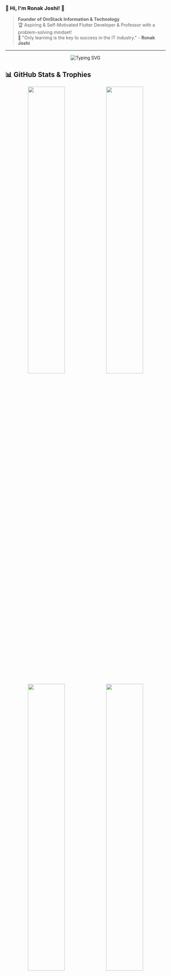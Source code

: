### 🎯 Hi, I'm **Ronak Joshi**! 👋

> **Founder of OmStack Information & Technology**  
> 🏆 Aspiring & Self-Motivated Flutter Developer & Professor with a problem-solving mindset!  
> 🚀 "Only learning is the key to success in the IT industry." - **Ronak Joshi**

---

<!-- Profile Banner -->
<p align="center">
  <img src="https://readme-typing-svg.herokuapp.com?font=Fira+Code&duration=3000&pause=1000&center=true&vCenter=true&width=435&lines=Hi+%F0%9F%91%8B+I'm+Ronak+Joshi;Flutter+%26+Python+Developer;AI+%7C+ML+%7C+Data+Science+Enthusiast;PhD+Scholar+%F0%9F%93%9D;Open+Source+Lover+%E2%9D%A4%EF%B8%8F" alt="Typing SVG" />
</p>

## 📊 GitHub Stats & Trophies

<div align="center">
  <img src="https://github-readme-stats.vercel.app/api?username=janoidhari&theme=nightowl&hide_border=false&count_private=true" width="48%" />
  <img src="https://github-readme-streak-stats.herokuapp.com/?user=janoidhari&theme=nightowl&hide_border=false" width="48%" />
</div>

<div align="center">
  <img src="https://github-readme-stats.vercel.app/api/top-langs/?username=janoidhari&theme=nightowl&hide_border=false&layout=compact" width="48%" />
  <img src="https://github-profile-trophy.vercel.app/?username=janoidhari&theme=radical&no-frame=true&margin-w" width="48%" />
</div>

---

## 💡 About Me  
```dart
import 'dev-community:india/flutter-devs';

class AboutMe {
  static final String name = "Ronak Joshi";
  static final String role = "Flutter / React Developer";
  static final String location = "Gujarat, India";

  List<String> skills() => [
    "C", "C++", "HTML", "CSS", "Dart", "PHP", "Python", "JavaScript", "React"
  ];
}
```

### 🔥 Currently Working On  
- 🚀 **Flutter/React Native Mobile App Development**  
- 🧠 **Learning Python (Data Science) & React Native**  
- 🏆 **Guiding students in DSA, Flutter & React**  

---

## 🚀 Tech Stack

### 💻 Languages & Frameworks
![C](https://img.shields.io/badge/C-00599C?style=for-the-badge&logo=c&logoColor=white) 
![C++](https://img.shields.io/badge/C++-00599C?style=for-the-badge&logo=c%2B%2B&logoColor=white) 
![Dart](https://img.shields.io/badge/Dart-0175C2?style=for-the-badge&logo=dart&logoColor=white)  
![Flutter](https://img.shields.io/badge/Flutter-02569B?style=for-the-badge&logo=flutter&logoColor=white) 
![React](https://img.shields.io/badge/React_Native-20232A?style=for-the-badge&logo=react&logoColor=61DAFB) 

### ☁️ Cloud & Database
![Firebase](https://img.shields.io/badge/Firebase-FFCA28?style=for-the-badge&logo=firebase&logoColor=black) 
![MySQL](https://img.shields.io/badge/MySQL-4479A1?style=for-the-badge&logo=mysql&logoColor=white)  
![MongoDB](https://img.shields.io/badge/MongoDB-47A248?style=for-the-badge&logo=mongodb&logoColor=white)

---

## 🌍 Let's Connect
[![LinkedIn](https://img.shields.io/badge/LinkedIn-%230077B5.svg?style=for-the-badge&logo=linkedin&logoColor=white)](https://www.linkedin.com/in/ronak-joshi-8s99/)  
[![Portfolio](https://img.shields.io/badge/Portfolio-FF5722?style=for-the-badge&logo=Google-Chrome&logoColor=white)](https://your-portfolio.com/)  
📧 **ronakjoshi8299@gmail.com**

---

### ✍️ Dev Quote of the Day
![Quote](https://quotes-github-readme.vercel.app/api?type=horizontal&theme=dark)

---

### 🖥️ Fun GIF
<p align="center">
  <img src='https://camo.githubusercontent.com/2d74e5bb8437158e8e03f146db949b974c13df30804383207563ec797213182c/68747470733a2f2f6d656469612e67697068792e636f6d2f6d656469612f663369774a464f564f777579374b364646772f67697068792e676966' width="450" />
</p>

<!-- Proudly created with GPRM ( https://gprm.itsvg.in ) -->
